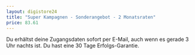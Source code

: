 ```yaml
---
layout: digistore24
title: "Super Kampagnen - Sonderangebot - 2 Monatsraten"
price: 83.61
---
```

<p>Du erh&#xE4;ltst deine Zugangsdaten sofort per E-Mail, auch wenn es gerade 3 Uhr nachts ist. Du hast eine 30 Tage Erfolgs-Garantie.</p>